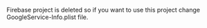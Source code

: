 Firebase project is deleted so if you want to use this project change GoogleService-Info.plist file.
